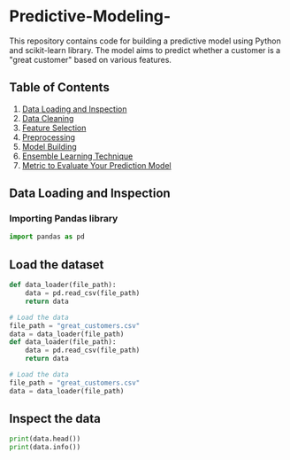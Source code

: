 # Predictive-Modeling-
This repository contains code for building a predictive model using Python and scikit-learn library. The model aims to predict whether a customer is a "great customer" based on various features.

## Table of Contents
1. [Data Loading and Inspection](#data-loading-and-inspection)
2. [Data Cleaning](#data-cleaning)
3. [Feature Selection](#feature-selection)
4. [Preprocessing](#preprocessing)
5. [Model Building](#model-building)
6. [Ensemble Learning Technique](#ensemble-learning-technique)
7. [Metric to Evaluate Your Prediction Model](#metric-to-evaluate-your-prediction-model)

## Data Loading and Inspection
### Importing Pandas library
```python
import pandas as pd
```
## Load the dataset
```python
def data_loader(file_path):
    data = pd.read_csv(file_path)
    return data

# Load the data
file_path = "great_customers.csv"
data = data_loader(file_path)
def data_loader(file_path):
    data = pd.read_csv(file_path)
    return data

# Load the data
file_path = "great_customers.csv"
data = data_loader(file_path)
```
## Inspect the data
```python
print(data.head())
print(data.info())
```

